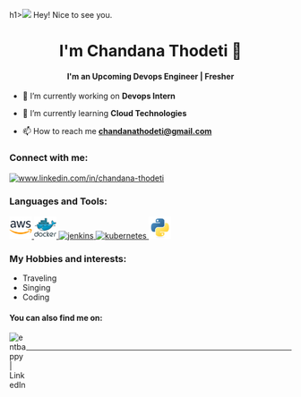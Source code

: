 h1><img src="https://emojis.slackmojis.com/emojis/images/1531849430/4246/blob-sunglasses.gif?1531849430" width="30"/> Hey! Nice to see you.</h1>
<h1 align="center">I'm Chandana Thodeti 🥰</h1>
<h4 align="center">I'm an Upcoming Devops Engineer | Fresher </h4>

- 🔭 I’m currently working on **Devops Intern**

- 🌱 I’m currently learning **Cloud Technologies**

- 📫 How to reach me **chandanathodeti@gmail.com**

<h3 align="left">Connect with me:</h3>
<p align="left">
<a href="https://linkedin.com/in/www.linkedin.com/in/chandana-thodeti" target="blank"><img align="center" src="https://raw.githubusercontent.com/rahuldkjain/github-profile-readme-generator/master/src/images/icons/Social/linked-in-alt.svg" alt="www.linkedin.com/in/chandana-thodeti" height="30" width="40" /></a>
</p>

<h3 align="left">Languages and Tools:</h3>
<p align="left"> <a href="https://aws.amazon.com" target="_blank" rel="noreferrer"> <img src="https://raw.githubusercontent.com/devicons/devicon/master/icons/amazonwebservices/amazonwebservices-original-wordmark.svg" alt="aws" width="40" height="40"/> </a> <a href="https://www.docker.com/" target="_blank" rel="noreferrer"> <img src="https://raw.githubusercontent.com/devicons/devicon/master/icons/docker/docker-original-wordmark.svg" alt="docker" width="40" height="40"/> </a> <a href="https://www.jenkins.io" target="_blank" rel="noreferrer"> <img src="https://www.vectorlogo.zone/logos/jenkins/jenkins-icon.svg" alt="jenkins" width="40" height="40"/> </a> <a href="https://kubernetes.io" target="_blank" rel="noreferrer"> <img src="https://www.vectorlogo.zone/logos/kubernetes/kubernetes-icon.svg" alt="kubernetes" width="40" height="40"/> </a> <a href="https://www.python.org" target="_blank" rel="noreferrer"> <img src="https://raw.githubusercontent.com/devicons/devicon/master/icons/python/python-original.svg" alt="python" width="40" height="40"/> </a> </p>

### My Hobbies and interests:
* Traveling
* Singing
* Coding



<!-- <hr>


<hr> -->

#### You can also find me on: 

[<a href="https://www.linkedin.com/in/chandana-thodeti/"><img align="left" alt="entbappy | LinkedIn" width="30px" src="https://img.icons8.com/color/48/000000/linkedin.png" /></a>][linkedin]
                                                                                                                                                                       

<br>

<hr>

[linkedin]: https://www.linkedin.com/in/chandana-thodeti
